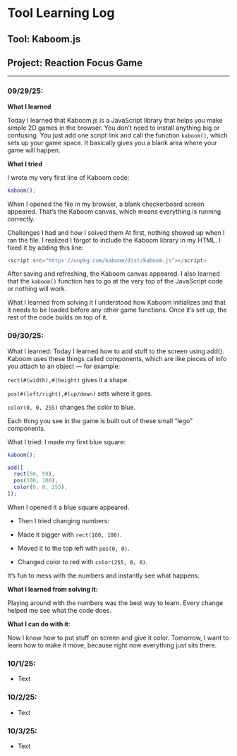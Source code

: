 # Tool Learning Log

## Tool: **Kaboom.js**

## Project: **Reaction Focus Game**

---

### 09/29/25:
**What I learned**

Today I learned that Kaboom.js is a JavaScript library that helps you make simple 2D games in the browser. You don’t need to install anything big or confusing. You just add one script link and call the function `kaboom()`, which sets up your game space. It basically gives you a blank area where your game will happen.

**What I tried**

I wrote my very first line of Kaboom code:
``` js 
kaboom();
```

When I opened the file in my browser, a blank checkerboard screen appeared. That’s the Kaboom canvas, which means everything is running correctly.

Challenges I had and how I solved them
At first, nothing showed up when I ran the file. I realized I forgot to include the Kaboom library in my HTML. I fixed it by adding this line:

```js
<script src="https://unpkg.com/kaboom/dist/kaboom.js"></script>
```

After saving and refreshing, the Kaboom canvas appeared. I also learned that the `kaboom()` function has to go at the very top of the JavaScript code or nothing will work.

What I learned from solving it
I understood how Kaboom initializes and that it needs to be loaded before any other game functions. Once it’s set up, the rest of the code builds on top of it.
  
### 09/30/25:

What I learned:
Today I learned how to add stuff to the screen using add().
Kaboom uses these things called components, which are like pieces of info you attach to an object — for example:

`rect(#(width),#(height)` gives it a shape.

`pos(#(left/right),#(up/down)` sets where it goes.

`color(0, 0, 255)` changes the color to blue.

Each thing you see in the game is built out of these small “lego” components.

What I tried:
I made my first blue square:
```js 
kaboom();

add([
  rect(50, 50),
  pos(100, 100),
  color(0, 0, 255),
]);
```
When I opened it a blue square appeared.


* Then I tried changing numbers:

* Made it bigger with `rect(100, 100)`.

* Moved it to the top left with `pos(0, 0)`.

* Changed color to red with `color(255, 0, 0)`.

It’s fun to mess with the numbers and instantly see what happens.

**What I learned from solving it:**

Playing around with the numbers was the best way to learn. Every change helped me see what the code does.

**What I can do with it:**

Now I know how to put stuff on screen and give it color. Tomorrow, I want to learn how to make it move, because right now everything just sits there.

 ### 10/1/25:
* Text
  
### 10/2/25:
* Text
  
### 10/3/25:
* Text


<!-- 
https://jsbin.com/gemawinofa/edit?html,js,console,output


* Links you used today (websites, videos, etc)
* Things you tried, progress you made, etc
* Challenges, a-ha moments, etc
* Questions you still have
* What you're going to try next
-->
